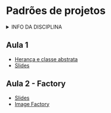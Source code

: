 # Padrões de projetos

<details>
<summary>INFO DA DISCIPLINA</summary>

- **[AVA](https://ava.ifpr.edu.br/course/view.php?id=14062)**
- Curso: TADS
- Período: 5°
- Horário: segunda, 19:00 às 22:20 (Lab 1)
- Período letivo: **2025/2**
- Aulas: 04/08/25 à dez/25
- **[Repositório](https://github.com/fscheidt/padroes)**

</details>


## Aula 1
- [Herança e classe abstrata](/oo/pessoa.py)
- [Slides](/slides/1-Padroes-de-projetos.pdf)

## Aula 2 - Factory
- [Slides](https://docs.google.com/presentation/d/1DYipYILcicCNhy6b_i8-f7vmDZxSU2I7SCp1RbcDfxY/edit?usp=sharing)
- [Image Factory](/factory/image_factory.py)


